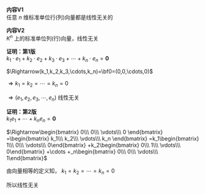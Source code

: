 **内容V1**  
任意 $n$ 维标准单位行(列)向量都是线性无关的  
  
**内容V2**  
 $K^n$ 上的标准单位列(行)向量，线性无关  
  
**证明：第1版**  
 $k_1\cdot e_1+k_2\cdot e_2+k_3\cdot e_3+  
\cdots+k_n\cdot e_n=\mathbf0$  
  
 $\Rightarrow(k_1,k_2,k_3,\cdots,k_n)=\bf0=(0,0,\cdots,0)$  
  
 $\Rightarrow k_1=k_2=\cdots=k_n=0$  
  
 $\Rightarrow(e_1,e_2,e_3,\cdots,e_n)$ 线性无关  
  
**证明：第2版**  
 $k_1e_1+\cdots+k_ne_n=\mathbf0$  
  
 $\Rightarrow\begin{bmatrix}  
0\\\ 0\\\ \vdots\\\ 0  
\end{bmatrix}  
=\begin{bmatrix}  
k_1\\\ k_2\\\ \vdots\\\ k_n  
\end{bmatrix}  
=k_1\begin{bmatrix}  
1\\\ 0\\\ \vdots\\\ 0\end{bmatrix}  
+k_2\begin{bmatrix}  
0\\\ 1\\\ \vdots\\\ 0\end{bmatrix}  
+\cdots  
+_n\begin{bmatrix}  
0\\\ 0\\\ \vdots\\\ 1\end{bmatrix}$  
  
由向量相等的定义知， $k_1=k_2=\cdots=k_n=0$  
  
所以线性无关  
